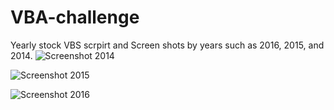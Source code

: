 # VBA-challenge
Yearly stock VBS scrpirt and Screen shots by years such as 2016, 2015, and 2014. 
![Screenshot 2014](https://user-images.githubusercontent.com/67448948/115175868-d772d680-a099-11eb-9477-ce2748c5479e.png)
 
 ![Screenshot 2015](https://user-images.githubusercontent.com/67448948/115175872-d8a40380-a099-11eb-8a47-ec79541772fb.png)

![Screenshot 2016](https://user-images.githubusercontent.com/67448948/115175877-db065d80-a099-11eb-81ce-fcf0f8019b76.png)
